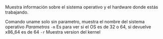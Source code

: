Muestra información sobre el sistema operativo y el hardware donde estás trabajando.

Comando uname solo sin parametro, muestra el nombre del sistema operativo
*Parametros*
	`-m` Es para ver si el OS es de 32 o 64, si devuelve x86_64 es de 64
	`-r` Muestra version del kernel
	